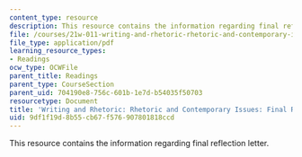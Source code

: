 ```yaml
---
content_type: resource
description: This resource contains the information regarding final reflection letter.
file: /courses/21w-011-writing-and-rhetoric-rhetoric-and-contemporary-issues-fall-2015/9df1f19d8b55cb67f576907801818ccd_MIT21W_011F15_final.pdf
file_type: application/pdf
learning_resource_types:
- Readings
ocw_type: OCWFile
parent_title: Readings
parent_type: CourseSection
parent_uid: 704190e8-756c-601b-1e7d-b54035f50703
resourcetype: Document
title: 'Writing and Rhetoric: Rhetoric and Contemporary Issues: Final Reflection Letter'
uid: 9df1f19d-8b55-cb67-f576-907801818ccd
---
```

This resource contains the information regarding final reflection letter.

